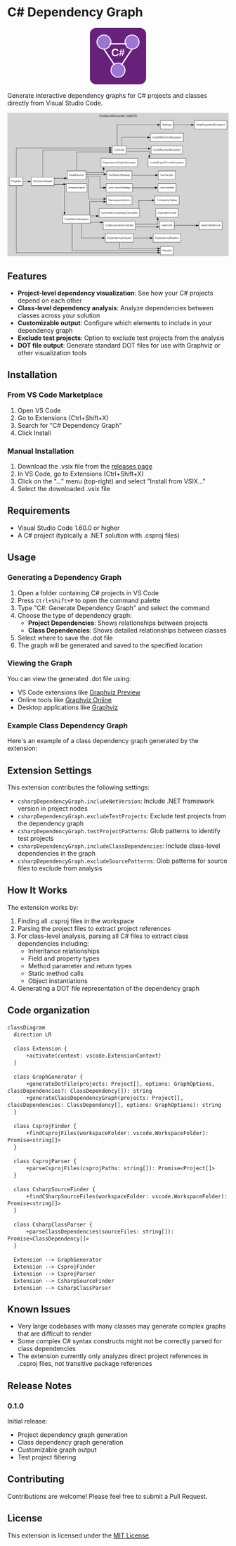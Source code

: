 # C# Dependency Graph

<p align="center">
  <img src="resources/icon.svg" width="128" height="128" alt="C# Dependency Graph Extension Icon">
</p>

Generate interactive dependency graphs for C# projects and classes directly from Visual Studio Code.

![C# Dependency Graph](resources/graph_example.png)

## Features

- **Project-level dependency visualization**: See how your C# projects depend on each other
- **Class-level dependency analysis**: Analyze dependencies between classes across your solution
- **Customizable output**: Configure which elements to include in your dependency graph
- **Exclude test projects**: Option to exclude test projects from the analysis
- **DOT file output**: Generate standard DOT files for use with Graphviz or other visualization tools

## Installation

### From VS Code Marketplace

1. Open VS Code
2. Go to Extensions (Ctrl+Shift+X)
3. Search for "C# Dependency Graph"
4. Click Install

### Manual Installation

1. Download the .vsix file from the [releases page](https://github.com/yourusername/vscode-csharp-dependency-graph/releases)
2. In VS Code, go to Extensions (Ctrl+Shift+X)
3. Click on the "..." menu (top-right) and select "Install from VSIX..."
4. Select the downloaded .vsix file

## Requirements

- Visual Studio Code 1.60.0 or higher
- A C# project (typically a .NET solution with .csproj files)

## Usage

### Generating a Dependency Graph

1. Open a folder containing C# projects in VS Code
2. Press `Ctrl+Shift+P` to open the command palette
3. Type "C#: Generate Dependency Graph" and select the command
4. Choose the type of dependency graph:
   - **Project Dependencies**: Shows relationships between projects
   - **Class Dependencies**: Shows detailed relationships between classes
5. Select where to save the .dot file
6. The graph will be generated and saved to the specified location

### Viewing the Graph

You can view the generated .dot file using:

- VS Code extensions like [Graphviz Preview](https://marketplace.visualstudio.com/items?itemName=EFanZh.graphviz-preview)
- Online tools like [Graphviz Online](https://dreampuf.github.io/GraphvizOnline/)
- Desktop applications like [Graphviz](https://graphviz.org/)

### Example Class Dependency Graph

Here's an example of a class dependency graph generated by the extension:

## Extension Settings

This extension contributes the following settings:

- `csharpDependencyGraph.includeNetVersion`: Include .NET framework version in project nodes
- `csharpDependencyGraph.excludeTestProjects`: Exclude test projects from the dependency graph
- `csharpDependencyGraph.testProjectPatterns`: Glob patterns to identify test projects
- `csharpDependencyGraph.includeClassDependencies`: Include class-level dependencies in the graph
- `csharpDependencyGraph.excludeSourcePatterns`: Glob patterns for source files to exclude from analysis

## How It Works

The extension works by:

1. Finding all .csproj files in the workspace
2. Parsing the project files to extract project references
3. For class-level analysis, parsing all C# files to extract class dependencies including:
   - Inheritance relationships
   - Field and property types
   - Method parameter and return types
   - Static method calls
   - Object instantiations
4. Generating a DOT file representation of the dependency graph

## Code organization

```mermaid
classDiagram
  direction LR

  class Extension {
      +activate(context: vscode.ExtensionContext)
  }

  class GraphGenerator {
      +generateDotFile(projects: Project[], options: GraphOptions, classDependencies?: ClassDependency[]): string
      +generateClassDependencyGraph(projects: Project[], classDependencies: ClassDependency[], options: GraphOptions): string
  }

  class CsprojFinder {
      +findCsprojFiles(workspaceFolder: vscode.WorkspaceFolder): Promise<string[]>
  }

  class CsprojParser {
      +parseCsprojFiles(csprojPaths: string[]): Promise<Project[]>
  }

  class CsharpSourceFinder {
      +findCSharpSourceFiles(workspaceFolder: vscode.WorkspaceFolder): Promise<string[]>
  }

  class CsharpClassParser {
      +parseClassDependencies(sourceFiles: string[]): Promise<ClassDependency[]>
  }

  Extension --> GraphGenerator
  Extension --> CsprojFinder
  Extension --> CsprojParser
  Extension --> CsharpSourceFinder
  Extension --> CsharpClassParser
```

## Known Issues

- Very large codebases with many classes may generate complex graphs that are difficult to render
- Some complex C# syntax constructs might not be correctly parsed for class dependencies
- The extension currently only analyzes direct project references in .csproj files, not transitive package references

## Release Notes

### 0.1.0

Initial release:

- Project dependency graph generation
- Class dependency graph generation
- Customizable graph output
- Test project filtering

## Contributing

Contributions are welcome! Please feel free to submit a Pull Request.

## License

This extension is licensed under the [MIT License](LICENSE).

